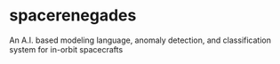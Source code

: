 # spacerenegades
An A.I. based modeling language, anomaly detection, and classification system for in-orbit spacecrafts
